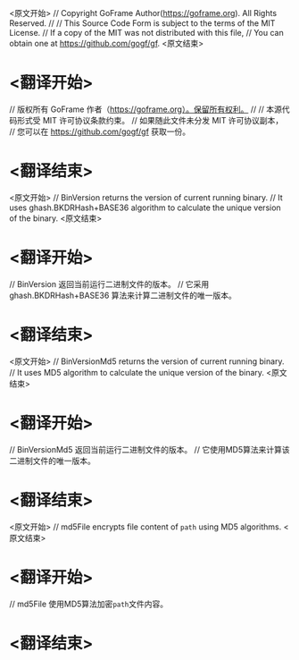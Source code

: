 
<原文开始>
// Copyright GoFrame Author(https://goframe.org). All Rights Reserved.
//
// This Source Code Form is subject to the terms of the MIT License.
// If a copy of the MIT was not distributed with this file,
// You can obtain one at https://github.com/gogf/gf.
<原文结束>

# <翻译开始>
// 版权所有 GoFrame 作者（https://goframe.org）。保留所有权利。
//
// 本源代码形式受 MIT 许可协议条款约束。
// 如果随此文件未分发 MIT 许可协议副本，
// 您可以在 https://github.com/gogf/gf 获取一份。
# <翻译结束>


<原文开始>
// BinVersion returns the version of current running binary.
// It uses ghash.BKDRHash+BASE36 algorithm to calculate the unique version of the binary.
<原文结束>

# <翻译开始>
// BinVersion 返回当前运行二进制文件的版本。
// 它采用 ghash.BKDRHash+BASE36 算法来计算二进制文件的唯一版本。
# <翻译结束>


<原文开始>
// BinVersionMd5 returns the version of current running binary.
// It uses MD5 algorithm to calculate the unique version of the binary.
<原文结束>

# <翻译开始>
// BinVersionMd5 返回当前运行二进制文件的版本。
// 它使用MD5算法来计算该二进制文件的唯一版本。
# <翻译结束>


<原文开始>
// md5File encrypts file content of `path` using MD5 algorithms.
<原文结束>

# <翻译开始>
// md5File 使用MD5算法加密`path`文件内容。
# <翻译结束>

